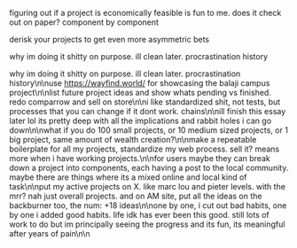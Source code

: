 figuring out if a project is economically feasible is fun to me. does it check out on paper? component by component

derisk your projects to get even more asymmetric bets


why im doing it shitty on purpose. ill clean later. procrastination history

why im doing it shitty on purpose. ill clean later. procrastination history\n\nuse https://wayfind.world/ for showcasing the balaji campus project\n\nlist future project ideas and show whats pending vs finished. redo comparrow and sell on store\n\ni like standardized shit, not tests, but processes that you can change if it dont work. chains\n\nill finish this essay later lol its pretty deep with all the implications and rabbit holes i can go down\n\nwhat if you do 100 small projects, or 10 medium sized projects, or 1 big project, same amount of wealth creation?\n\nmake a repeatable boilerplate for all my projects, standardize my web process. sell it? means more when i have working projects.\n\nfor users maybe they can break down a project into components, each having a post to the local community. maybe there are things where its a mixed online and local kind of task\n\nput my active projects on X. like marc lou and pieter levels. with the mrr? nah just overall projects. and on AM site, put all the ideas on the backburner too, the num: +18 ideas\n\none by one, i cut out bad habits, one by one i added good habits. life idk has ever been this good. still lots of work to do but im principally seeing the progress and its fun, its meaningful after years of pain\n\n